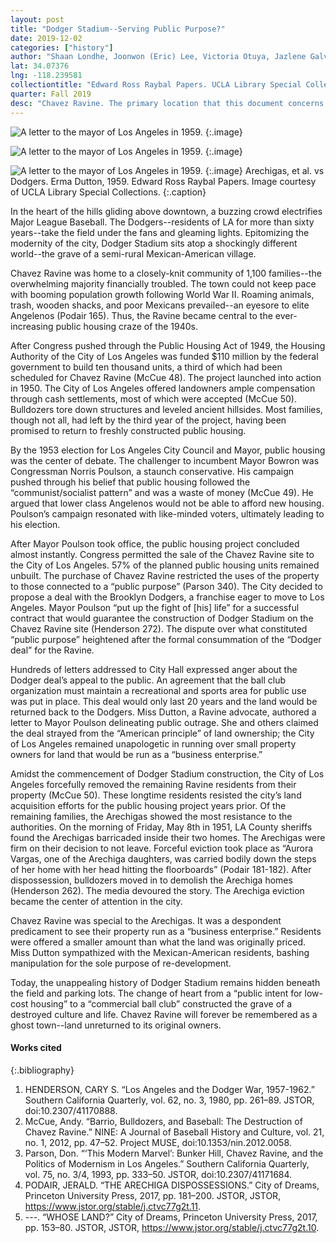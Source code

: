 ```yaml
---
layout: post
title: "Dodger Stadium--Serving Public Purpose?"
date: 2019-12-02
categories: ["history"]
author: "Shaan Londhe, Joonwon (Eric) Lee, Victoria Otuya, Jazlene Galvan"
lat: 34.07376
lng: -118.239581
collectiontitle: "Edward Ross Raybal Papers. UCLA Library Special Collections"
quarter: Fall 2019
desc: "Chavez Ravine. The primary location that this document concerns in Dodger Stadium, the present ball park built over Chavez Ravine. The Arechiga family had remained on land seized by the city of Los Angeles throughh eminent domain, along with other families."
---
```


![A letter to the mayor of Los Angeles in 1959.](images/arechigasvdodgers1.jpg)
   {:.image}
   
![A letter to the mayor of Los Angeles in 1959.](images/arechigasvdodger2.jpg)
   {:.image}
   
![A letter to the mayor of Los Angeles in 1959.](images/arechigasvdodger3.jpg)
   {:.image}
Arechigas, et al. vs Dodgers. Erma Dutton, 1959. Edward Ross Raybal Papers. Image courtesy of UCLA Library Special Collections.
   {:.caption}   
   
In the heart of the hills gliding above downtown, a buzzing crowd electrifies Major League Baseball.  The Dodgers--residents of LA for more than sixty years--take the field under the fans and gleaming lights.  Epitomizing the modernity of the city, Dodger Stadium sits atop a shockingly different world--the grave of a semi-rural Mexican-American village.

Chavez Ravine was home to a closely-knit community of 1,100 families--the overwhelming majority financially troubled.  The town could not keep pace with booming population growth following World War II.  Roaming animals, trash, wooden shacks, and poor Mexicans prevailed--an eyesore to elite Angelenos (Podair 165).  Thus, the Ravine became central to the ever-increasing public housing craze of the 1940s. 

After Congress pushed through the Public Housing Act of 1949, the Housing Authority of the City of Los Angeles was funded $110 million by the federal government to build ten thousand units, a third of which had been scheduled for Chavez Ravine (McCue 48).  The project launched into action in 1950.  The City of Los Angeles offered landowners ample compensation through cash settlements, most of which were accepted (McCue 50).  Bulldozers tore down structures and leveled ancient hillsides.  Most families, though not all, had left by the third year of the project, having been promised to return to freshly constructed public housing.

By the 1953 election for Los Angeles City Council and Mayor, public housing was the center of debate.  The challenger to incumbent Mayor Bowron was Congressman Norris Poulson, a staunch conservative.  His campaign pushed through his belief that public housing followed the “communist/socialist pattern” and was a waste of money (McCue 49). He argued that lower class Angelenos would not be able to afford new housing.  Poulson’s campaign resonated with like-minded voters, ultimately leading to his election.

After Mayor Poulson took office, the public housing project concluded almost instantly.  Congress permitted the sale of the Chavez Ravine site to the City of Los Angeles.  57% of the planned public housing units remained unbuilt.  The purchase of Chavez Ravine restricted the uses of the property to those connected to a “public purpose” (Parson 340). The City decided to propose a deal with the Brooklyn Dodgers, a franchise eager to move to Los Angeles.  Mayor Poulson “put up the fight of [his] life” for a successful contract that would guarantee the construction of Dodger Stadium on the Chavez Ravine site (Henderson 272).  The dispute over what constituted “public purpose” heightened after the formal consummation of the “Dodger deal” for the Ravine.

Hundreds of letters addressed to City Hall expressed anger about the Dodger deal’s appeal to the public.  An agreement that the ball club organization must maintain a recreational and sports area for public use was put in place. This deal would only last 20 years and the land would be returned back to the Dodgers. Miss Dutton, a Ravine advocate, authored a letter to Mayor Poulson delineating public outrage.  She and others claimed the deal strayed from the “American principle” of land ownership; the City of Los Angeles remained unapologetic in running over small property owners for land that would be run as a “business enterprise.”

Amidst the commencement of Dodger Stadium construction, the City of Los Angeles forcefully removed the remaining Ravine residents from their property (McCue 50). These longtime residents resisted the city’s land acquisition efforts for the public housing project years prior.  Of the remaining families, the Arechigas showed the most resistance to the authorities.  On the morning of Friday, May 8th in 1951, LA County sheriffs found the Arechigas barricaded inside their two homes. The Arechigas were firm on their decision to not leave. Forceful eviction took place as “Aurora Vargas, one of the Arechiga daughters, was carried bodily down the steps of her home with her head hitting the floorboards” (Podair 181-182).  After dispossession, bulldozers moved in to demolish the Arechiga homes (Henderson 262). The media devoured the story. The Arechiga eviction became the center of attention in the city.

Chavez Ravine was special to the Arechigas. It was a despondent predicament to see their property run as a “business enterprise.” Residents were offered a smaller amount than what the land was originally priced.  Miss Dutton sympathized with the Mexican-American residents, bashing manipulation for the sole purpose of re-development.  

Today, the unappealing history of Dodger Stadium remains hidden beneath the field and parking lots. The change of heart from a “public intent for low-cost housing” to a “commercial ball club” constructed the grave of a destroyed culture and life.  Chavez Ravine will forever be remembered as a ghost town--land unreturned to its original owners. 
   
#### Works cited

{:.bibliography}
1. HENDERSON, CARY S. “Los Angeles and the Dodger War, 1957-1962.” Southern California Quarterly, vol. 62, no. 3, 1980, pp. 261–89. JSTOR, doi:10.2307/41170888.
2. McCue, Andy. “Barrio, Bulldozers, and Baseball: The Destruction of Chavez Ravine.” NINE: A Journal of Baseball History and Culture, vol. 21, no. 1, 2012, pp. 47–52. Project MUSE, doi:10.1353/nin.2012.0058.
3. Parson, Don. “‘This Modern Marvel’: Bunker Hill, Chavez Ravine, and the Politics of Modernism in Los Angeles.” Southern California Quarterly, vol. 75, no. 3/4, 1993, pp. 333–50. JSTOR, doi:10.2307/41171684.
4. PODAIR, JERALD. “THE ARECHIGA DISPOSSESSIONS.” City of Dreams, Princeton University Press, 2017, pp. 181–200. JSTOR, JSTOR, https://www.jstor.org/stable/j.ctvc77g2t.11.
5. ---. “WHOSE LAND?” City of Dreams, Princeton University Press, 2017, pp. 153–80. JSTOR, JSTOR, https://www.jstor.org/stable/j.ctvc77g2t.10.
